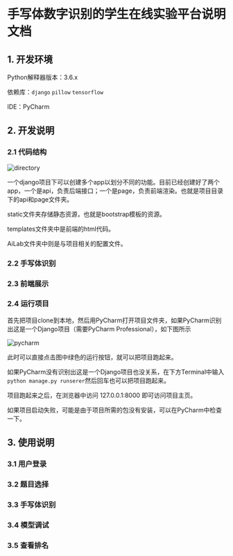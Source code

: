 # 手写体数字识别的学生在线实验平台说明文档

## 1. 开发环境

Python解释器版本：3.6.x

依赖库：`django` `pillow` `tensorflow` 

IDE：PyCharm

## 2. 开发说明

### 2.1 代码结构

![directory](img/directory)

一个django项目下可以创建多个app以划分不同的功能。目前已经创建好了两个app，一个是api，负责后端接口；一个是page，负责前端渲染。也就是项目目录下的api和page文件夹。

static文件夹存储静态资源，也就是bootstrap模板的资源。

templates文件夹中是前端的html代码。

AiLab文件夹中则是与项目相关的配置文件。


### 2.2 手写体识别

### 2.3 前端展示

### 2.4 运行项目

首先把项目clone到本地，然后用PyCharm打开项目文件夹，如果PyCharm识别出这是一个Django项目（需要PyCharm Professional），如下图所示

![pycharm](img/pycharm)

此时可以直接点击图中绿色的运行按钮，就可以把项目跑起来。

如果PyCharm没有识别出这是一个Django项目也没关系，在下方Terminal中输入`python manage.py runserer`然后回车也可以把项目跑起来。

项目跑起来之后，在浏览器中访问 127.0.0.1:8000 即可访问项目主页。

如果项目启动失败，可能是由于项目所需的包没有安装，可以在PyCharm中检查一下。

## 3. 使用说明

### 3.1 用户登录

### 3.2 题目选择

### 3.3 手写体识别

### 3.4 模型调试

### 3.5 查看排名
